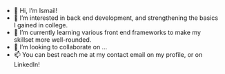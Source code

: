 - 👋 Hi, I’m Ismail!
- 👀 I’m interested in back end development, and strengthening the basics I gained in college.
- 🌱 I’m currently learning various front end frameworks to make my skillset more well-rounded.
- 💞️ I’m looking to collaborate on ...
- 📫 You can best reach me at my contact email on my profile, or on LinkedIn!

<!---
ieabbas/ieabbas is a ✨ special ✨ repository because its `README.md` (this file) appears on your GitHub profile.
You can click the Preview link to take a look at your changes.
--->
